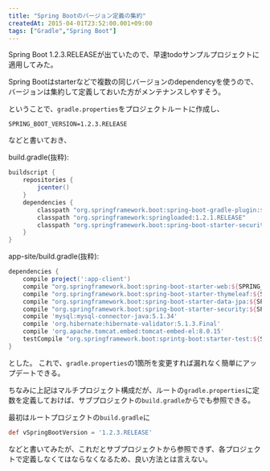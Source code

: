 ```yaml
---
title: "Spring Bootのバージョン定義の集約"
createdAt: 2015-04-01T23:52:00.001+09:00
tags: ["Gradle","Spring Boot"]
---
```

Spring Boot 1.2.3.RELEASEが出ていたので、早速todoサンプルプロジェクトに適用してみた。

Spring Bootはstarterなどで複数の同じバージョンのdependencyを使うので、バージョンは集約して定義しておいた方がメンテナンスしやすそう。

ということで、`gradle.properties`をプロジェクトルートに作成し、
<!--more-->

```
SPRING_BOOT_VERSION=1.2.3.RELEASE
```

などと書いておき、

build.gradle(抜粋):
```groovy
buildscript {
    repositories {
        jcenter()
    }
    dependencies {
        classpath "org.springframework.boot:spring-boot-gradle-plugin:${SPRING_BOOT_VERSION}"
        classpath "org.springframework:springloaded:1.2.1.RELEASE"
        classpath "org.springframework.boot:spring-boot-starter-security:${SPRING_BOOT_VERSION}"
    }
}
```

app-site/build.gradle(抜粋):
```groovy
dependencies {
    compile project(':app-client')
    compile "org.springframework.boot:spring-boot-starter-web:${SPRING_BOOT_VERSION}"
    compile "org.springframework.boot:spring-boot-starter-thymeleaf:${SPRING_BOOT_VERSION}"
    compile "org.springframework.boot:spring-boot-starter-data-jpa:${SPRING_BOOT_VERSION}"
    compile "org.springframework.boot:spring-boot-starter-security:${SPRING_BOOT_VERSION}"
    compile 'mysql:mysql-connector-java:5.1.34'
    compile 'org.hibernate:hibernate-validator:5.1.3.Final'
    compile 'org.apache.tomcat.embed:tomcat-embed-el:8.0.15'
    testCompile "org.springframework.boot:sprintg-boot:starter-test:${SPRING_BOOT_VERSION}"
}
```

とした。
これで、`gradle.properties`の1箇所を変更すれば漏れなく簡単にアップデートできる。

ちなみに上記はマルチプロジェクト構成だが、ルートの`gradle.properties`に定数を定義しておけば、サブプロジェクトの`build.gradle`からでも参照できる。

最初はルートプロジェクトの`build.gradle`に

```groovy
def vSpringBootVersion = '1.2.3.RELEASE'
```

などと書いてみたが、これだとサブプロジェクトから参照できず、各プロジェクトで定義しなくてはならなくなるため、良い方法とは言えない。
